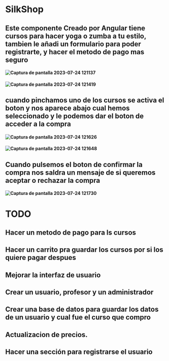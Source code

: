 # SilkShop
## Este componente Creado por Angular tiene cursos para hacer yoga o zumba a tu estilo, tambien le añadi un formulario para poder registrarte, y hacer el metodo de pago mas seguro
#### ![Captura de pantalla 2023-07-24 121137](https://github.com/Silkaleex/silkshop/assets/82760991/b9470ea1-551d-403e-ae9a-775c27c737f5)
#### ![Captura de pantalla 2023-07-24 121419](https://github.com/Silkaleex/silkshop/assets/82760991/3ca5d23d-6eff-4cbe-bf94-a90ecc82844c)
## cuando pinchamos uno de los cursos se activa el boton y nos aparece abajo cual hemos seleccionado y le podemos dar el boton de acceder a la compra
#### ![Captura de pantalla 2023-07-24 121626](https://github.com/Silkaleex/silkshop/assets/82760991/6e73b961-4b99-430e-9a7f-1bc476e0d682)
#### ![Captura de pantalla 2023-07-24 121648](https://github.com/Silkaleex/silkshop/assets/82760991/101ad6b7-c607-414b-ad78-fd9b89ad6041)
## Cuando pulsemos el boton de confirmar la compra nos saldra un mensaje de si queremos aceptar o rechazar la compra
#### ![Captura de pantalla 2023-07-24 121730](https://github.com/Silkaleex/silkshop/assets/82760991/1a071578-d8bd-4c5c-b71f-9a9223ac7502)

# TODO
## Hacer un metodo de pago para ls cursos
## Hacer un carrito pra guardar los cursos por si los quiere pagar despues
## Mejorar la interfaz de usuario
## Crear un usuario, profesor y un administrador
## Crear una base de datos para guardar los datos de un usuario y cual fue el curso que compro
## Actualizacion de precios.
## Hacer una sección para registrarse el usuario

